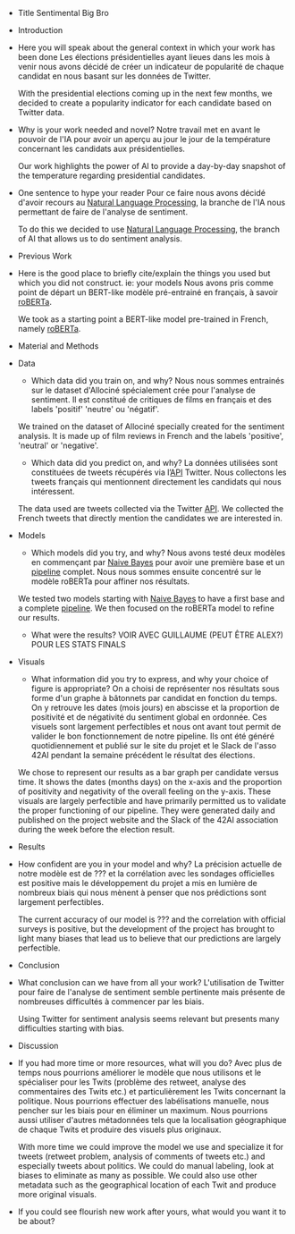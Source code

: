 - Title
    Sentimental Big Bro
- Introduction
 - Here you will speak about the general context in which your work has been done
    Les élections présidentielles ayant lieues dans les mois à venir nous avons
    décidé de créer un indicateur de popularité de chaque candidat en nous
    basant sur les données de Twitter.

    With the presidential elections coming up in the next few months, we
    decided to create a popularity indicator for each candidate based on
    Twitter data.
 - Why is your work needed and novel?
    Notre travail met en avant le pouvoir de l'IA pour avoir un aperçu au jour
    le jour de la température concernant les candidats aux présidentielles.

    Our work highlights the power of AI to provide a day-by-day snapshot of the
    temperature regarding presidential candidates.
 - One sentence to hype your reader
    Pour ce faire nous avons décidé d'avoir recours au [Natural Language
    Processing](https://www.NLP_DEF.com/), la branche de l'IA nous permettant
    de faire de l'analyse de sentiment.

    To do this we decided to use [Natural Language
    Processing](https://www.NLP_DEF.com/), the branch of AI that allows us to
    do sentiment analysis.
- Previous Work
 - Here is the good place to briefly cite/explain the things you used but which
   you did not construct. ie: your models
    Nous avons pris comme point de départ un BERT-like modèle pré-entrainé en
    français, à savoir [roBERTa](https://huggingface.co/roberta-base).

    We took as a starting point a BERT-like model pre-trained in French, namely
    [roBERTa](https://huggingface.co/roberta-base).
- Material and Methods
 - Data
   - Which data did you train on, and why?
    Nous nous sommes entrainés sur le dataset d'Allociné spécialement crée pour
    l'analyse de sentiment. Il est constitué de critiques de films en français
    et des labels 'positif' 'neutre' ou 'négatif'.

    We trained on the dataset of Allociné specially created for the sentiment
    analysis. It is made up of film reviews in French and the labels
    'positive', 'neutral' or 'negative'.
   - Which data did you predict on, and why?
    La données utilisées sont constituées de tweets récupérés via
    l’[API](http://www.API_DEF.com) Twitter. Nous collectons les tweets
    français qui mentionnent directement les candidats qui nous intéressent.

    The data used are tweets collected via the Twitter
    [API](http://www.API_DEF.com). We collected the French tweets that directly
    mention the candidates we are interested in.
 - Models
   - Which models did you try, and why?
    Nous avons testé deux modèles en commençant par [Naive
    Bayes](https://scikit-learn.org/stable/modules/naive_bayes.html) pour avoir
    une première base et un [pipeline](http://www.PIPELINE_DEF.com) complet.
    Nous nous sommes ensuite concentré sur le modèle roBERTa pour affiner nos
    résultats.

    We tested two models starting with [Naive
    Bayes](https://scikit-learn.org/stable/modules/naive_bayes.html) to have a
    first base and a complete [pipeline](http://www.PIPELINE_DEF.com).  We then
    focused on the roBERTa model to refine our results.
   - What were the results?
    VOIR AVEC GUILLAUME (PEUT ÊTRE ALEX?) POUR LES STATS FINALS
 - Visuals
   - What information did you try to express, and why your choice of figure is appropriate?
    On a choisi de représenter nos résultats sous forme d'un graphe à
    bâtonnets par candidat en fonction du temps.  On y retrouve les dates
    (mois jours) en abscisse et la proportion de positivité et de
    négativité du sentiment global en ordonnée.
    Ces visuels sont largement perfectibles et nous ont avant tout
    permit de valider le bon fonctionnement de notre pipeline.
    Ils ont été généré quotidiennement et publié sur le site du projet
    et le Slack de l'asso 42AI pendant la semaine précédent le
    résultat des élections.

    We chose to represent our results as a bar graph per candidate
    versus time.  It shows the dates (months days) on the x-axis and
    the proportion of positivity and negativity of the overall feeling
    on the y-axis.
    These visuals are largely perfectible and have primarily permitted
    us to validate the proper functioning of our pipeline.
    They were generated daily and published on the project website and
    the Slack of the 42AI association during the week before the
    election result.
- Results
 - How confident are you in your model and why?
    La précision actuelle de notre modèle est de ??? et la corrélation avec les
    sondages officielles est positive mais le développement du projet a mis en
    lumière de nombreux biais qui nous mènent à penser que nos prédictions sont
    largement perfectibles.

    The current accuracy of our model is ??? and the correlation with official
    surveys is positive, but the development of the project has brought to
    light many biases that lead us to believe that our predictions are largely
    perfectible.
- Conclusion
 - What conclusion can we have from all your work?
    L'utilisation de Twitter pour faire de l'analyse de sentiment semble
    pertinente mais présente de nombreuses difficultés à commencer par les
    biais.

    Using Twitter for sentiment analysis seems relevant but presents many
    difficulties starting with bias.
- Discussion
 - If you had more time or more resources, what will you do?
    Avec plus de temps nous pourrions améliorer le modèle que nous utilisons et
    le spécialiser pour les Twits (problème des retweet, analyse des
    commentaires des Twits etc.) et particulièrement les Twits concernant la
    politique. Nous pourrions effectuer des labélisations manuelle, nous
    pencher sur les biais pour en éliminer un maximum.  Nous pourrions aussi
    utiliser d'autres métadonnées tels que la localisation géographique de
    chaque Twits et produire des visuels plus originaux.

    With more time we could improve the model we use and specialize it for
    tweets (retweet problem, analysis of comments of tweets etc.) and
    especially tweets about politics. We could do manual labeling, look at
    biases to eliminate as many as possible.  We could also use other metadata
    such as the geographical location of each Twit and produce more original
    visuals.
 - If you could see flourish new work after yours, what would you want it to be about?

